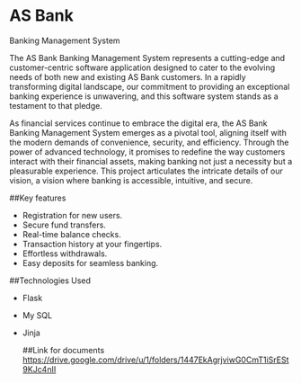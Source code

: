 # AS Bank
Banking Management System

The AS Bank Banking Management System represents a cutting-edge and customer-centric software application designed to cater to the evolving needs of both new and existing AS Bank customers. In a rapidly transforming digital landscape, our commitment to providing an exceptional banking experience is unwavering, and this software system stands as a testament to that pledge. 

As financial services continue to embrace the digital era, the AS Bank Banking Management System emerges as a pivotal tool, aligning itself with the modern demands of convenience, security, and efficiency. Through the power of advanced technology, it promises to redefine the way customers interact with their financial assets, making banking not just a necessity but a pleasurable experience. This project articulates the intricate details of our vision, a vision where banking is accessible, intuitive, and secure.

##Key features
- Registration for new users.
- Secure fund transfers.
- Real-time balance checks.
- Transaction history at your fingertips.
- Effortless withdrawals.
- Easy deposits for seamless banking.

##Technologies Used
- Flask
- My SQL
- Jinja

  ##Link for documents
  https://drive.google.com/drive/u/1/folders/1447EkAgrjviwG0CmT1iSrESt9KJc4nII
